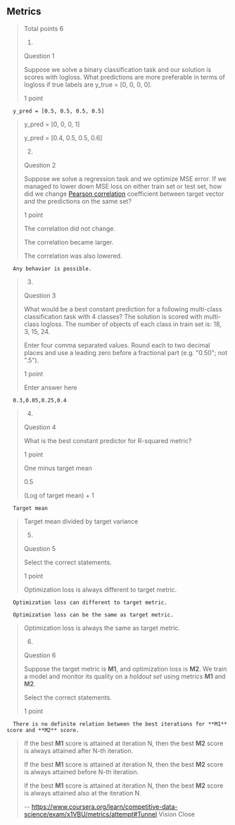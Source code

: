 ## Metrics
> 
> Total points 6
> 
> 1.
> 
> Question 1
> 
> Suppose we solve a binary classification task and our solution is scores with logloss. What predictions are more preferable in terms of logloss if true labels are y_true = [0, 0, 0, 0].
> 
> 1 point
> 

      y_pred = [0.5, 0.5, 0.5, 0.5] 
> 
>  y_pred = [0, 0, 0, 1] 
> 
>  y_pred = [0.4, 0.5, 0.5, 0.6] 
> 
> 2.
> 
> Question 2
> 
> Suppose we solve a regression task and we optimize MSE error. If we managed to lower down MSE loss on either train set or test set, how did we change [Pearson correlation](https://en.wikipedia.org/wiki/Pearson_correlation_coefficient) coefficient between target vector and the predictions on the same set?
> 
> 1 point
> 
>  The correlation did not change. 
> 
>  The correlation became larger. 
> 
>  The correlation was also lowered. 
> 

      Any behavior is possible. 
> 
> 3.
> 
> Question 3
> 
> What would be a best constant prediction for a following multi-class classification task with 4 classes? The solution is scored with multi-class logloss. The number of objects of each class in train set is: 18, 3, 15, 24\.
> 
> Enter four comma separated values. Round each to two decimal places and use a leading zero before a fractional part (e.g. "0.50"; not ".5").
> 
> 1 point
> 
> Enter answer here

      0.3,0.05,0.25,0.4
> 
> 4.
> 
> Question 4
> 
> What is the best constant predictor for R-squared metric?
> 
> 1 point
> 
>  One minus target mean 
> 
>  0.5 
> 
>  (Log of target mean) + 1 
> 

      Target mean 
> 
>  Target mean divided by target variance 
> 
> 5.
> 
> Question 5
> 
> Select the correct statements.
> 
> 1 point
> 
>  Optimization loss is always different to target metric. 
> 

      Optimization loss can different to target metric. 
> 

      Optimization loss can be the same as target metric. 
> 
>  Optimization loss is always the same as target metric. 
> 
> 6.
> 
> Question 6
> 
> Suppose the target metric is **M1**, and optimization loss is **M2**. We train a model and monitor its quality on a _holdout set_ using metrics **M1** and **M2**.
> 
> Select the correct statements.
> 
> 1 point
> 

      There is no definite relation between the best iterations for **M1** score and **M2** score. 
> 
>  If the best **M1** score is attained at iteration N, then the best **M2** score is always attained after N-th iteration. 
> 
>  If the best **M1** score is attained at iteration N, then the best **M2** score is always attained before N-th iteration. 
> 
>  If the best **M1** score is attained at iteration N, then the best **M2** score is always attained also at the iteration N.
>
> -- https://www.coursera.org/learn/competitive-data-science/exam/x1VBU/metrics/attempt#Tunnel Vision Close
